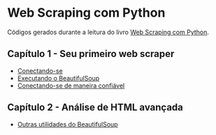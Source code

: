 # Web Scraping com Python

Códigos gerados durante a leitura do livro [Web Scraping com Python](https://books.google.com.br/books?id=x3tWCgAAQBAJ&lpg=PP1&dq=isbn%3A8575224476&hl=pt-BR&pg=PP1#v=onepage&q&f=false).

## Capítulo 1 - Seu primeiro web scraper

* [Conectando-se](/cap-01/scrapetest.py)
* [Executando o BeautifulSoup](/cap-01/exercise1.py)
* [Conectando-se de maneira confiável](/cap-01/exercise2.py)

## Capítulo 2 - Análise de HTML avançada

* [Outras utilidades do BeautifulSoup](/cap-02/exercise1.py)